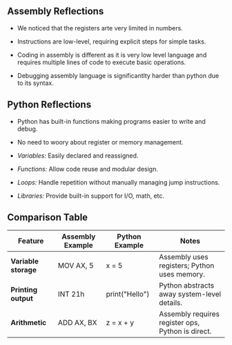## Assembly Reflections

- We noticed that the registers arte very limited in numbers.
- Instructions are low-level, requiring explicit steps for simple tasks.

- Coding in assembly is different as it is very low level language and requires multiple lines of code to execute basic operations.
- Debugging assembly language is significantlty harder than python due to its syntax.


## Python Reflections

- Python has built-in functions making programs easier to write and debug.
- No need to woory about register or memory management.

- *Variables:* Easily declared and reassigned.  
- *Functions:* Allow code reuse and modular design.  
- *Loops:* Handle repetition without manually managing jump instructions.  
- *Libraries:* Provide built-in support for I/O, math, etc.


## Comparison Table


| Feature             | Assembly Example       | Python Example              | Notes                                      |
|---------------------|------------------------|-----------------------------|--------------------------------------------|
| **Variable storage** | MOV AX, 5            | x = 5                     | Assembly uses registers; Python uses memory. |
| **Printing output**  | INT 21h               | print("Hello")            | Python abstracts away system-level details. |
| **Arithmetic**       | ADD AX, BX           | z = x + y                 | Assembly requires register ops, Python is direct. |
